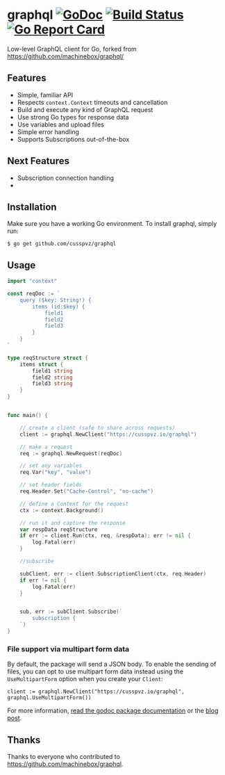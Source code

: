 # graphql [![GoDoc](https://godoc.org/github.com/cusspvz/graphql?status.png)](http://godoc.org/github.com/cusspvz/graphql) [![Build Status](https://travis-ci.org/cusspvz/graphql.svg?branch=master)](https://travis-ci.org/cusspvz/graphql) [![Go Report Card](https://goreportcard.com/badge/github.com/cusspvz/graphql)](https://goreportcard.com/report/github.com/cusspvz/graphql)

Low-level GraphQL client for Go, forked from https://github.com/machinebox/graphql/

## Features

* Simple, familiar API
* Respects `context.Context` timeouts and cancellation
* Build and execute any kind of GraphQL request
* Use strong Go types for response data
* Use variables and upload files
* Simple error handling
* Supports Subscriptions out-of-the-box

## Next Features
* Subscription connection handling
* 

## Installation
Make sure you have a working Go environment. To install graphql, simply run:

```
$ go get github.com/cusspvz/graphql
```

## Usage

```go
import "context"

const reqDoc := `
    query ($key: String!) {
        items (id:$key) {
            field1
            field2
            field3
        }
    }
`

type reqStructure struct {
    items struct {
        field1 string
        field2 string
        field3 string
    }
}


func main() {

    // create a client (safe to share across requests)
    client := graphql.NewClient("https://cusspvz.io/graphql")

    // make a request
    req := graphql.NewRequest(reqDoc)

    // set any variables
    req.Var("key", "value")

    // set header fields
    req.Header.Set("Cache-Control", "no-cache")

    // define a Context for the request
    ctx := context.Background()

    // run it and capture the response
    var respData reqStructure
    if err := client.Run(ctx, req, &respData); err != nil {
        log.Fatal(err)
    }

    //subscribe 

    subClient, err := client.SubscriptionClient(ctx, req.Header)
    if err != nil {
        log.Fatal(err)
    }


    sub, err := subClient.Subscribe(`
        subscription {
    `)
}
```

### File support via multipart form data

By default, the package will send a JSON body. To enable the sending of files, you can opt to
use multipart form data instead using the `UseMultipartForm` option when you create your `Client`:

```
client := graphql.NewClient("https://cusspvz.io/graphql", graphql.UseMultipartForm())
```

For more information, [read the godoc package documentation](http://godoc.org/github.com/cusspvz/graphql) or the [blog post](https://blog.cusspvz.io/a-graphql-client-library-for-go-5bffd0455878).

## Thanks

Thanks to everyone who contributed to https://github.com/machinebox/graphql.
